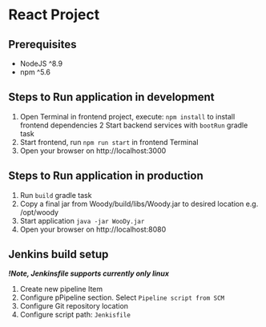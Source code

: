 # React Project

## Prerequisites

- NodeJS ^8.9
- npm ^5.6

## Steps to Run application in development

1. Open Terminal in frontend project, execute: `npm install` 
   to install frontend dependencies
2  Start backend services with `bootRun` gradle task 
3. Start frontend, run `npm run start` in frontend Terminal
4. Open your browser on http://localhost:3000

## Steps to Run application in production

1. Run `build` gradle task
2. Copy a final jar from Woody/build/libs/Woody.jar to 
   desired location e.g. /opt/woody
3. Start application `java -jar WooDy.jar`
4. Open your browser on http://localhost:8080

## Jenkins build setup
***!Note, Jenkinsfile supports currently only linux***

1. Create new pipeline Item
2. Configure pPipeline section. Select `Pipeline script from SCM`
3. Configure Git repository location
4. Configure script path: `Jenkisfile`
